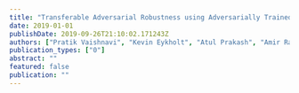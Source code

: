 ```yaml
---
title: "Transferable Adversarial Robustness using Adversarially Trained Autoencoders"
date: 2019-01-01
publishDate: 2019-09-26T21:10:02.171243Z
authors: ["Pratik Vaishnavi", "Kevin Eykholt", "Atul Prakash", "Amir Rahmati"]
publication_types: ["0"]
abstract: ""
featured: false
publication: ""
---
```


